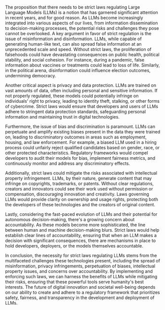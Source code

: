 The proposition that there needs to be strict laws regulating Large Language Models (LLMs) is a notion that has garnered significant attention in recent years, and for good reason. As LLMs become increasingly integrated into various aspects of our lives, from information dissemination to decision-making processes, the potential risks and challenges they pose cannot be overlooked. A key argument in favor of strict regulation is the issue of misinformation and disinformation. LLMs, while capable of generating human-like text, can also spread false information at an unprecedented scale and speed. Without strict laws, the proliferation of falsehoods could have devastating consequences on public health, political stability, and social cohesion. For instance, during a pandemic, false information about vaccines or treatments could lead to loss of life. Similarly, in the political arena, disinformation could influence election outcomes, undermining democracy.

Another critical aspect is privacy and data protection. LLMs are trained on vast amounts of data, often including personal and sensitive information. If not properly regulated, these models could potentially infringe on individuals' right to privacy, leading to identity theft, stalking, or other forms of cybercrime. Strict laws would ensure that developers and users of LLMs adhere to stringent data protection standards, safeguarding personal information and maintaining trust in digital technologies.

Furthermore, the issue of bias and discrimination is paramount. LLMs can perpetuate and amplify existing biases present in the data they were trained on, leading to discriminatory outcomes in areas such as employment, housing, and law enforcement. For example, a biased LLM used in a hiring process could unfairly reject qualified candidates based on gender, race, or other protected characteristics. Regulatory frameworks would compel developers to audit their models for bias, implement fairness metrics, and continuously monitor and address any discriminatory effects.

Additionally, strict laws could mitigate the risks associated with intellectual property infringement. LLMs, by their nature, generate content that may infringe on copyrights, trademarks, or patents. Without clear regulations, creators and innovators could see their work used without permission or compensation, discouraging innovation and creativity. Laws governing LLMs would provide clarity on ownership and usage rights, protecting both the developers of these technologies and the creators of original content.

Lastly, considering the fast-paced evolution of LLMs and their potential for autonomous decision-making, there's a growing concern about accountability. As these models become more sophisticated, the line between human and machine decision-making blurs. Strict laws would help establish clear lines of accountability, ensuring that when an LLM makes a decision with significant consequences, there are mechanisms in place to hold developers, deployers, or the models themselves accountable.

In conclusion, the necessity for strict laws regulating LLMs stems from the multifaceted challenges these technologies present, including the spread of misinformation, privacy infringements, perpetuation of biases, intellectual property issues, and concerns over accountability. By implementing and enforcing such laws, we can harness the benefits of LLMs while mitigating their risks, ensuring that these powerful tools serve humanity's best interests. The future of digital innovation and societal well-being depends on our ability to create and adhere to a regulatory framework that prioritizes safety, fairness, and transparency in the development and deployment of LLMs.
